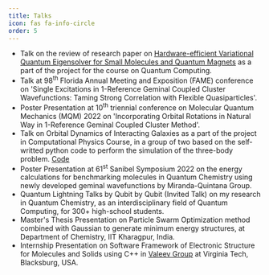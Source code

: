 ```yaml
---
title: Talks 
icon: fas fa-info-circle
order: 5
---
```


- Talk on the review of research paper on [Hardware-efficient Variational Quantum Eigensolver for Small Molecules and Quantum Magnets](https://doi.org/10.1038/nature23879) as a part of the project for the course on Quantum Computing.  
- Talk at 98<sup>th</sup> Florida Annual Meeting and Exposition (FAME) conference on 'Single Excitations in 1-Reference Geminal Coupled Cluster Wavefunctions: Taming Strong Correlation with Flexible Quasiparticles'.
- Poster Presentation at 10<sup>th</sup> triennial conference on Molecular Quantum Mechanics (MQM) 2022 on 'Incorporating Orbital Rotations in Natural Way in 1-Reference Geminal Coupled Cluster Method'.
- Talk on Orbital Dynamics of Interacting Galaxies as a part of the project in Computational Physics Course, in a group of two based on the self-writted python code to perform the simulation of the three-body problem. [Code](https://github.com/q-pratz-chem/Project_Interacting_Galaxies.git)
- Poster Presentation at 61<sup>st</sup> Sanibel Symposium 2022 on the energy calculations for benchmarking molecules in Quantum Chemistry using newly developed geminal wavefunctions by Miranda-Quintana Group.
- Quantum Lightning Talks by Qubit by Qubit (Invited Talk) on my research in Quantum Chemistry, as an interdisciplinary field of Quantum Computing, for 300+ high-school students.
- Master's Thesis Presentation on Particle Swarm Optimization method combined with Gaussian to generate minimum energy structures, at Department of Chemistry, IIT Kharagpur, India.  
- Internship Presentation on Software Framework of Electronic Structure for Molecules and Solids using C++ in [Valeev Group](https://valeevgroup.github.io/) at Virginia Tech, Blacksburg, USA.
